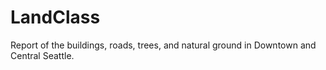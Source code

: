# LandClass
Report of the buildings, roads, trees, and natural ground in Downtown and Central Seattle.  
